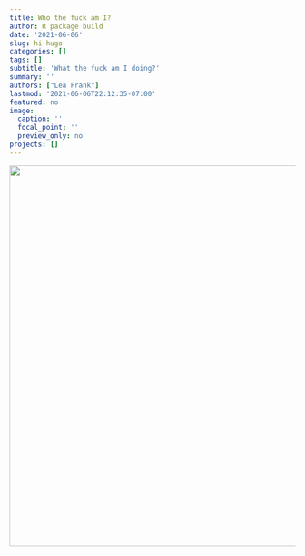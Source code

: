 ```yaml
---
title: Who the fuck am I?
author: R package build
date: '2021-06-06'
slug: hi-hugo
categories: []
tags: []
subtitle: 'What the fuck am I doing?'
summary: ''
authors: ["Lea Frank"]
lastmod: '2021-06-06T22:12:35-07:00'
featured: no
image:
  caption: ''
  focal_point: ''
  preview_only: no
projects: []
---
```


<img src="{{< blogdown/postref >}}index_files/figure-html/unnamed-chunk-1-1.png" width="672" />
